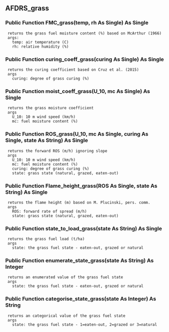 ## AFDRS_grass

### Public Function FMC_grass(temp, rh As Single) As Single
     returns the grass fuel moisture content (%) based on McArthur (1966)
     args:
       temp: air temperature (C)
       rh: relative humidity (%)

### Public Function curing_coeff_grass(curing As Single) As Single
     returns the curing coefficient based on Cruz et al. (2015)
     args
       curing: degree of grass curing (%)

### Public Function moist_coeff_grass(U_10, mc As Single) As Single
     returns the grass moisture coefficient
     args
       U_10: 10 m wind speed (km/h)
       mc: fuel moisture content (%)

### Public Function ROS_grass(U_10, mc As Single, curing As Single, state As String) As Single
     returns the forward ROS (m/h) ignoring slope
     args
       U_10: 10 m wind speed (km/h)
       mc: fuel moisture content (%)
       curing: degree of grass curing (%)
       state: grass state (natural, grazed, eaten-out)

### Public Function Flame_height_grass(ROS As Single, state As String) As Single
     returns the flame height (m) based on M. Plucinski, pers. comm.
     args
       ROS: forward rate of spread (m/h)
       state: grass state (natural, grazed, eaten-out)

### Public Function state_to_load_grass(state As String) As Single
     returns the grass fuel load (t/ha)
     args
       state: the grass fuel state - eaten-out, grazed or natural

### Public Function enumerate_state_grass(state As String) As Integer
     returns an enumerated value of the grass fuel state
     args
       state: the grass fuel state - eaten-out, grazed or natural

### Public Function categorise_state_grass(state As Integer) As String
     returns an categorical value of the grass fuel state
     args
       state: the grass fuel state - 1=eaten-out, 2=grazed or 3=natural
